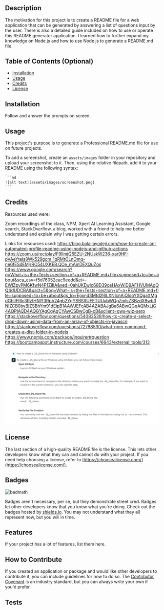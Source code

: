 # <Your-Project-Title>

## Description

The motivation for this project is to create a README file for a web application that can be generated by answering a list of questions input by the user. There is also a detailed guide included on how to use or operate this README generator application. I learned how to further expand my knowledge on Node.js and how to use Node.js to generate a README.md file.

## Table of Contents (Optional)

- [Installation](#installation)
- [Usage](#usage)
- [Credits](#credits)
- [License](#license)

## Installation

Follow and answer the prompts on screen.

## Usage

This project's purpose is to generate a Professional README.md file for use on future projects.

To add a screenshot, create an `assets/images` folder in your repository and upload your screenshot to it. Then, using the relative filepath, add it to your README using the following syntax:

    ```md
    ![alt text](assets/images/screenshot.png)
    ```

## Credits

Resources used were:

Zoom recordings of the class, NPM, Xpert AI Learning Assistant, Google search, StackOverflow, a blog, worked with a friend to help me better understand and explain why I was getting certain errors.

Links for resources used:
https://blog.bolajiayodeji.com/how-to-create-an-automated-profile-readme-using-nodejs-and-github-actions
https://zoom.us/rec/play/F9IImjQ6EZU-2NUskW236-xar9HF-pVAeYteIs8Wk529gom_1qRMtOLnOmq-ne6fESdEMjrRO54UXKEB.QCe_mAinDEXQuZox
https://www.google.com/search?q=What+is+the+Tests+section+of+a+README.md+file+supposed+to+be+about&sca_esv=f5d76052eac9eedd&ei=-EWlZpyPM6KfwN4P1ZiIIA&ved=0ahUKEwic68D39ceHAxWiD9AFHVUMAgQQ4dUDCBA&uact=5&oq=What+is+the+Tests+section+of+a+README.md+file+supposed+to+be+about&gs_lp=Egxnd3Mtd2l6LXNlcnAiQldoYXQgaXMgdGhlIFRlc3RzIHNlY3Rpb24gb2YgYSBSRUFETUUubWQgZmlsZSBzdXBwb3NlZCB0byBiZSBhYm91dEipB1AAWJEFcAB4AZABAJgBa6ABwQGqAQMxLjG4AQPIAQD4AQGYAgCgAgCYAwCSBwCgB-cB&sclient=gws-wiz-serp
https://stackoverflow.com/questions/54083539/how-to-create-a-select-drop-down-using-data-from-an-array-of-objects-in-javascri
https://stackoverflow.com/questions/72788530/what-npm-command-creates-a-dist-folder-in-nodejs
https://www.npmjs.com/package/inquirer#question
https://bootcampspot.instructure.com/courses/6643/external_tools/313

![Xpert emample](assets/images/Xpert.png)

## License

The last section of a high-quality README file is the license. This lets other developers know what they can and cannot do with your project. If you need help choosing a license, refer to [https://choosealicense.com/](https://choosealicense.com/).

## Badges

![badmath](https://img.shields.io/github/languages/top/lernantino/badmath)

Badges aren't necessary, per se, but they demonstrate street cred. Badges let other developers know that you know what you're doing. Check out the badges hosted by [shields.io](https://shields.io/). You may not understand what they all represent now, but you will in time.

## Features

If your project has a lot of features, list them here.

## How to Contribute

If you created an application or package and would like other developers to contribute it, you can include guidelines for how to do so. The [Contributor Covenant](https://www.contributor-covenant.org/) is an industry standard, but you can always write your own if you'd prefer.

## Tests